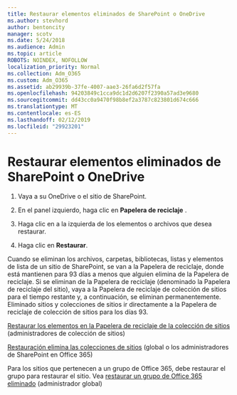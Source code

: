 ```yaml
---
title: Restaurar elementos eliminados de SharePoint o OneDrive
ms.author: stevhord
author: bentoncity
manager: scotv
ms.date: 5/24/2018
ms.audience: Admin
ms.topic: article
ROBOTS: NOINDEX, NOFOLLOW
localization_priority: Normal
ms.collection: Adm_O365
ms.custom: Adm_O365
ms.assetid: ab29939b-37fe-4007-aae3-26fa6d2f57fa
ms.openlocfilehash: 94203849c1cca9dc1d2d6207f2390a57ad3e9680
ms.sourcegitcommit: dd43cc0a9470f98b8ef2a3787c823801d674c666
ms.translationtype: MT
ms.contentlocale: es-ES
ms.lasthandoff: 02/12/2019
ms.locfileid: "29923201"
---
```

# <a name="restore-deleted-items-from-sharepoint-or-onedrive"></a>Restaurar elementos eliminados de SharePoint o OneDrive

1. Vaya a su OneDrive o el sitio de SharePoint.
    
2. En el panel izquierdo, haga clic en **Papelera de reciclaje** . 
    
3. Haga clic en a la izquierda de los elementos o archivos que desea restaurar.
    
4. Haga clic en **Restaurar**. 
    
Cuando se eliminan los archivos, carpetas, bibliotecas, listas y elementos de lista de un sitio de SharePoint, se van a la Papelera de reciclaje, donde está mantienen para 93 días a menos que alguien elimina de la Papelera de reciclaje. Si se eliminan de la Papelera de reciclaje (denominado la Papelera de reciclaje del sitio), vaya a la Papelera de reciclaje de colección de sitios para el tiempo restante y, a continuación, se eliminan permanentemente. Eliminado sitios y colecciones de sitios ir directamente a la Papelera de reciclaje de colección de sitios para los días 93.
  
[Restaurar los elementos en la Papelera de reciclaje de la colección de sitios](https://go.microsoft.com/fwlink/?linkid=867800) (administradores de colección de sitios) 
  
[Restauración elimina las colecciones de sitios](https://go.microsoft.com/fwlink/?linkid=867660) (global o los administradores de SharePoint en Office 365) 
  
Para los sitios que pertenecen a un grupo de Office 365, debe restaurar el grupo para restaurar el sitio. Vea [restaurar un grupo de Office 365 eliminado](https://go.microsoft.com/fwlink/?linkid=867802) (administrador global) 
  

